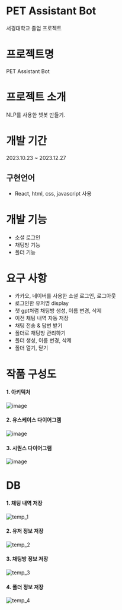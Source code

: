 # PET Assistant Bot
서경대학교 졸업 프로젝트

# 프로젝트명
PET Assistant Bot

# 프로젝트 소개
NLP를 사용한 챗봇 만들기.

# 개발 기간
2023.10.23 ~ 2023.12.27

## 구현언어
- React, html, css, javascript 사용
 
# 개발 기능
- 소셜 로그인
- 채팅방 기능
- 폴더 기능
        
# 요구 사항
- 카카오, 네이버를 사용한 소셜 로그인, 로그아웃
- 로그인한 유저명 display
- 챗 gpt처럼 채팅방 생성, 이름 변경, 삭제
- 이전 채팅 내역 자동 저장
- 채팅 전송 & 답변 받기
- 폴더로 채팅방 관리하기
- 폴더 생성, 이름 변경, 삭제
- 폴더 열기, 닫기

                                      
# 작품 구성도
#### 1. 아키텍처
![image](https://github.com/LaiTial/Chat/assets/39575609/31af78f4-edd0-4ca0-a3b5-29a570b673c7)

#### 2. 유스케이스 다이어그램
![image](https://github.com/LaiTial/Chat/assets/39575609/4cb80c6d-0697-4bd1-8896-0c5cf69058cc)

#### 3. 시퀀스 다이어그램
![image](https://github.com/LaiTial/Chat/assets/39575609/9f99d684-9d58-45fd-94e7-1adbe7a88cc4)

# DB
#### 1. 채팅 내역 저장
![temp_1](https://github.com/LaiTial/Chat/assets/39575609/2d7c88b9-582a-4237-88ff-70b44a49fe01)
                                     
#### 2. 유저 정보 저장
![temp_2](https://github.com/LaiTial/Chat/assets/39575609/a111e790-4c08-4fda-8d72-8d29d16bd2e5)
                                  
#### 3. 채팅방 정보 저장
![temp_3](https://github.com/LaiTial/Chat/assets/39575609/e29164ca-78fa-4514-8370-c02a2d348103)
                              
#### 4. 폴더 정보 저장
![temp_4](https://github.com/LaiTial/Chat/assets/39575609/ae4c231d-d873-4359-bb8d-f4298411d2eb)
                   








